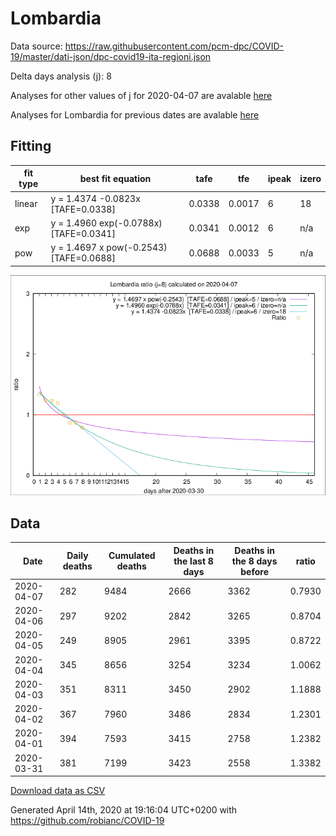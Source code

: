 # Lombardia

Data source: https://raw.githubusercontent.com/pcm-dpc/COVID-19/master/dati-json/dpc-covid19-ita-regioni.json

Delta days analysis (j): 8

Analyses for other values of j for 2020-04-07 are avalable [here](../2020-04-07/README.md)

Analyses for Lombardia for previous dates are avalable [here](../README.md)

## Fitting 
|fit type|best fit equation|tafe|tfe|ipeak|izero|
|-------|-----|--------|------|---|---|
|linear|y = 1.4374 -0.0823x  [TAFE=0.0338]|0.0338|0.0017|6|18|
|exp|y = 1.4960 exp(-0.0788x)  [TAFE=0.0341]|0.0341|0.0012|6|n/a|
|pow|y = 1.4697 x pow(-0.2543)  [TAFE=0.0688]|0.0688|0.0033|5|n/a|

![Plot](COVID-19_lombardia_j8_2020-04-07.png)

## Data
|Date|Daily deaths|Cumulated deaths|Deaths in the last 8 days|Deaths in the 8 days before|ratio|
|----|----------|-----------|-------|--------------------|-----|
|2020-04-07|282|9484|2666|3362|0.7930|
|2020-04-06|297|9202|2842|3265|0.8704|
|2020-04-05|249|8905|2961|3395|0.8722|
|2020-04-04|345|8656|3254|3234|1.0062|
|2020-04-03|351|8311|3450|2902|1.1888|
|2020-04-02|367|7960|3486|2834|1.2301|
|2020-04-01|394|7593|3415|2758|1.2382|
|2020-03-31|381|7199|3423|2558|1.3382|

[Download data as CSV](COVID-19_lombardia_j8_2020-04-07.csv)

Generated April 14th, 2020 at 19:16:04 UTC+0200 with https://github.com/robianc/COVID-19
